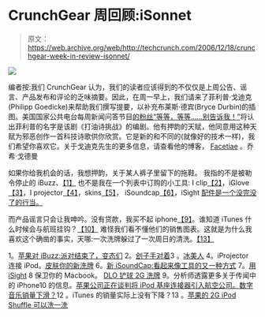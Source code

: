 # CrunchGear 周回顾:iSonnet 

> 原文：<https://web.archive.org/web/http://techcrunch.com/2006/12/18/crunchgear-week-in-review-isonnet/>

![](img/e169899239f95fed4c4b62b9bc4e7f5a.png)

编者按:我们 CrunchGear 认为，我们的读者应该得到的不仅仅是上周公告、谣言、产品发布和评论的乏味摘要。因此，在周一早上，我们请来了菲利普·戈迪克(Philipp Goedicke)来帮助我们撰写提要，以补充布莱斯·德宾(Bryce Durbin)的插图。美国国家公共电台每周新闻问答节目[的粉丝“等等，等等……别告诉我！”](https://web.archive.org/web/20150919144037/http://www.npr.org/programs/waitwait/)将认出菲利普的名字是该剧《打油诗挑战》的编剧。他有押韵的天赋，他同意用这种天赋为邪恶创作一首科技诗歌供你欣赏。它是新的和不同的(就像好的技术一样)，我们希望你喜欢它。关于戈迪克先生的更多信息，请查看他的博客， [Facetiae](https://web.archive.org/web/20150919144037/http://facetiae.blogspot.com/) 。乔希·戈德曼

如果你给我机会的话，我想押韵，关于某人裤子里留下的拖鞋。
我指的不是被勒令停止的 iBuzz、[【1】](https://web.archive.org/web/20150919144037/http://crunchgear.com/2006/12/12/apple-to-ibuzz-partys-over-pervs/)
也不是我在一个列表中订购的小工具:
I clip[【2】](https://web.archive.org/web/20150919144037/http://crunchgear.com/2006/12/15/hangman-hands-on/)，iGlove[【3】](https://web.archive.org/web/20150919144037/http://crunchgear.com/2006/12/12/iglove-for-the-frigid/)，I projector[【4】](https://web.archive.org/web/20150919144037/http://crunchgear.com/2006/12/11/the-iprojector-hooks-up-ipod/)，skins[【5】](https://web.archive.org/web/20150919144037/http://crunchgear.com/2006/12/14/skin-your-new-shuffle/)，
iSoundcap[【6】](https://web.archive.org/web/20150919144037/http://crunchgear.com/2006/12/11/new-isoundcap-one-more-way-to-look-like-a-tool/)，iSight [配件是一个没完没了的行当。](https://web.archive.org/web/20150919144037/http://crunchgear.com/2006/12/13/defend-your-macbook-with-isight/)

而产品谣言只会让我呻吟。没有贷款，我买不起 iphone[【9】](https://web.archive.org/web/20150919144037/http://crunchgear.com/2006/12/14/analyst-sheds-more-light-on-rumored-iphone/)。谁知道 iTunes 什么时候会与航班挂钩？[【10】](https://web.archive.org/web/20150919144037/http://crunchgear.com/2006/11/14/apple-in-talks-to-intro-ipod-dock-connectors-to-airlines/)
难怪我们看不懂他们的销售图表。这就是为什么我喜欢这个确凿的事实，天哪:一次洗牌躲过了一次周日的清洗。[【13】](https://web.archive.org/web/20150919144037/http://crunchgear.com/2006/12/14/apple%e2%80%99s-2g-ipod-shuffle-can-take-a-washing/)

1。[苹果对 iBuzz:派对结束了，变态们](https://web.archive.org/web/20150919144037/http://crunchgear.com/2006/12/12/apple-to-ibuzz-partys-over-pervs/)
2。[刽子手对着](https://web.archive.org/web/20150919144037/http://crunchgear.com/2006/12/15/hangman-hands-on/)3
。[冰美人](https://web.archive.org/web/20150919144037/http://crunchgear.com/2006/12/12/iglove-for-the-frigid/)
4。iProjector 连接 iPod。[皮肤你的新洗牌](https://web.archive.org/web/20150919144037/http://crunchgear.com/2006/12/14/skin-your-new-shuffle/)
6。[新 iSoundCap:看起来像工具的又一种方式](https://web.archive.org/web/20150919144037/http://crunchgear.com/2006/12/11/new-isoundcap-one-more-way-to-look-like-a-tool/)
7。[用 iSight](https://web.archive.org/web/20150919144037/http://crunchgear.com/2006/12/13/defend-your-macbook-with-isight/)
8 保卫你的 Macbook。 [DLO 铲球 2G 洗牌](https://web.archive.org/web/20150919144037/http://crunchgear.com/2006/12/14/dlo-tackles-2g-shuffle/)
9。分析师透露更多关于传闻中的 iPhone10 的信息。[苹果公司正在谈判将 iPod 基座连接器引入航空公司。](https://web.archive.org/web/20150919144037/http://crunchgear.com/2006/11/14/apple-in-talks-to-intro-ipod-dock-connectors-to-airlines/)[数字音乐销量下滑？](https://web.archive.org/web/20150919144037/http://crunchgear.com/2006/12/12/digital-music-sales-failing/)12
。iTunes 的销量实际上没有下降？13
。[苹果的 2G iPod Shuffle 可以洗一洗](https://web.archive.org/web/20150919144037/http://crunchgear.com/2006/12/14/apple%e2%80%99s-2g-ipod-shuffle-can-take-a-washing/)